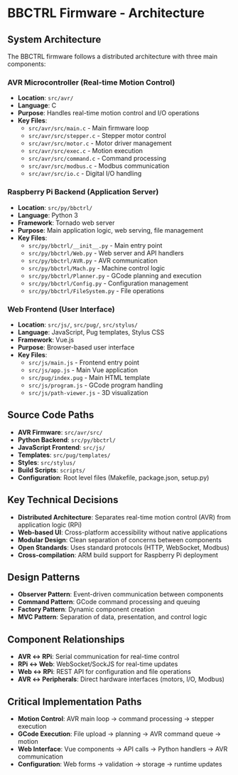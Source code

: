 # BBCTRL Firmware - Architecture

## System Architecture

The BBCTRL firmware follows a distributed architecture with three main components:

### AVR Microcontroller (Real-time Motion Control)
- **Location**: `src/avr/`
- **Language**: C
- **Purpose**: Handles real-time motion control and I/O operations
- **Key Files**:
  - `src/avr/src/main.c` - Main firmware loop
  - `src/avr/src/stepper.c` - Stepper motor control
  - `src/avr/src/motor.c` - Motor driver management
  - `src/avr/src/exec.c` - Motion execution
  - `src/avr/src/command.c` - Command processing
  - `src/avr/src/modbus.c` - Modbus communication
  - `src/avr/src/io.c` - Digital I/O handling

### Raspberry Pi Backend (Application Server)
- **Location**: `src/py/bbctrl/`
- **Language**: Python 3
- **Framework**: Tornado web server
- **Purpose**: Main application logic, web serving, file management
- **Key Files**:
  - `src/py/bbctrl/__init__.py` - Main entry point
  - `src/py/bbctrl/Web.py` - Web server and API handlers
  - `src/py/bbctrl/AVR.py` - AVR communication
  - `src/py/bbctrl/Mach.py` - Machine control logic
  - `src/py/bbctrl/Planner.py` - GCode planning and execution
  - `src/py/bbctrl/Config.py` - Configuration management
  - `src/py/bbctrl/FileSystem.py` - File operations

### Web Frontend (User Interface)
- **Location**: `src/js/`, `src/pug/`, `src/stylus/`
- **Language**: JavaScript, Pug templates, Stylus CSS
- **Framework**: Vue.js
- **Purpose**: Browser-based user interface
- **Key Files**:
  - `src/js/main.js` - Frontend entry point
  - `src/js/app.js` - Main Vue application
  - `src/pug/index.pug` - Main HTML template
  - `src/js/program.js` - GCode program handling
  - `src/js/path-viewer.js` - 3D visualization

## Source Code Paths
- **AVR Firmware**: `src/avr/src/`
- **Python Backend**: `src/py/bbctrl/`
- **JavaScript Frontend**: `src/js/`
- **Templates**: `src/pug/templates/`
- **Styles**: `src/stylus/`
- **Build Scripts**: `scripts/`
- **Configuration**: Root level files (Makefile, package.json, setup.py)

## Key Technical Decisions
- **Distributed Architecture**: Separates real-time motion control (AVR) from application logic (RPi)
- **Web-based UI**: Cross-platform accessibility without native applications
- **Modular Design**: Clean separation of concerns between components
- **Open Standards**: Uses standard protocols (HTTP, WebSocket, Modbus)
- **Cross-compilation**: ARM build support for Raspberry Pi deployment

## Design Patterns
- **Observer Pattern**: Event-driven communication between components
- **Command Pattern**: GCode command processing and queuing
- **Factory Pattern**: Dynamic component creation
- **MVC Pattern**: Separation of data, presentation, and control logic

## Component Relationships
- **AVR ↔ RPi**: Serial communication for real-time control
- **RPi ↔ Web**: WebSocket/SockJS for real-time updates
- **Web ↔ RPi**: REST API for configuration and file operations
- **AVR ↔ Peripherals**: Direct hardware interfaces (motors, I/O, Modbus)

## Critical Implementation Paths
- **Motion Control**: AVR main loop → command processing → stepper execution
- **GCode Execution**: File upload → planning → AVR command queue → motion
- **Web Interface**: Vue components → API calls → Python handlers → AVR communication
- **Configuration**: Web forms → validation → storage → runtime updates
